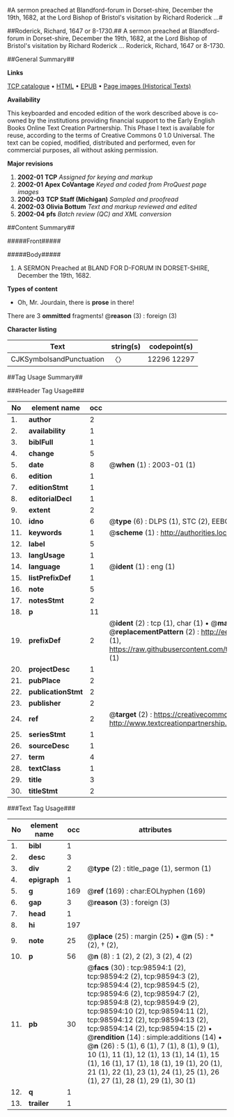 #A sermon preached at Blandford-forum in Dorset-shire, December the 19th, 1682, at the Lord Bishop of Bristol's visitation by Richard Roderick ...#

##Roderick, Richard, 1647 or 8-1730.##
A sermon preached at Blandford-forum in Dorset-shire, December the 19th, 1682, at the Lord Bishop of Bristol's visitation by Richard Roderick ...
Roderick, Richard, 1647 or 8-1730.

##General Summary##

**Links**

[TCP catalogue](http://www.ota.ox.ac.uk/tcp/)  • 
[HTML](http://tei.it.ox.ac.uk/tcp/Texts-HTML/free/A57/A57509.html)  • 
[EPUB](http://tei.it.ox.ac.uk/tcp/Texts-EPUB/free/A57/A57509.epub) • 
[Page images (Historical Texts)](https://data.historicaltexts.jisc.ac.uk/view?pubId=eebo-13228551e&pageId=eebo-13228551e-98594-1)

**Availability**

This keyboarded and encoded edition of the
	       work described above is co-owned by the institutions
	       providing financial support to the Early English Books
	       Online Text Creation Partnership. This Phase I text is
	       available for reuse, according to the terms of Creative
	       Commons 0 1.0 Universal. The text can be copied,
	       modified, distributed and performed, even for
	       commercial purposes, all without asking permission.

**Major revisions**

1. __2002-01__ __TCP__ *Assigned for keying and markup*
1. __2002-01__ __Apex CoVantage__ *Keyed and coded from ProQuest page images*
1. __2002-03__ __TCP Staff (Michigan)__ *Sampled and proofread*
1. __2002-03__ __Olivia Bottum__ *Text and markup reviewed and edited*
1. __2002-04__ __pfs__ *Batch review (QC) and XML conversion*

##Content Summary##

#####Front#####

#####Body#####

1. A SERMON Preached at BLAND FOR D-FORUM IN DORSET-SHIRE, December the 19th, 1682.

**Types of content**

  * Oh, Mr. Jourdain, there is **prose** in there!

There are 3 **ommitted** fragments! 
 @__reason__ (3) : foreign (3)

**Character listing**


|Text|string(s)|codepoint(s)|
|---|---|---|
|CJKSymbolsandPunctuation|〈〉|12296 12297|

##Tag Usage Summary##

###Header Tag Usage###

|No|element name|occ|attributes|
|---|---|---|---|
|1.|__author__|2||
|2.|__availability__|1||
|3.|__biblFull__|1||
|4.|__change__|5||
|5.|__date__|8| @__when__ (1) : 2003-01 (1)|
|6.|__edition__|1||
|7.|__editionStmt__|1||
|8.|__editorialDecl__|1||
|9.|__extent__|2||
|10.|__idno__|6| @__type__ (6) : DLPS (1), STC (2), EEBO-CITATION (1), OCLC (1), VID (1)|
|11.|__keywords__|1| @__scheme__ (1) : http://authorities.loc.gov/ (1)|
|12.|__label__|5||
|13.|__langUsage__|1||
|14.|__language__|1| @__ident__ (1) : eng (1)|
|15.|__listPrefixDef__|1||
|16.|__note__|5||
|17.|__notesStmt__|2||
|18.|__p__|11||
|19.|__prefixDef__|2| @__ident__ (2) : tcp (1), char (1)  •  @__matchPattern__ (2) : ([0-9\-]+):([0-9IVX]+) (1), (.+) (1)  •  @__replacementPattern__ (2) : http://eebo.chadwyck.com/downloadtiff?vid=$1&page=$2 (1), https://raw.githubusercontent.com/textcreationpartnership/Texts/master/tcpchars.xml#$1 (1)|
|20.|__projectDesc__|1||
|21.|__pubPlace__|2||
|22.|__publicationStmt__|2||
|23.|__publisher__|2||
|24.|__ref__|2| @__target__ (2) : https://creativecommons.org/publicdomain/zero/1.0/ (1), http://www.textcreationpartnership.org/docs/. (1)|
|25.|__seriesStmt__|1||
|26.|__sourceDesc__|1||
|27.|__term__|4||
|28.|__textClass__|1||
|29.|__title__|3||
|30.|__titleStmt__|2||


###Text Tag Usage###

|No|element name|occ|attributes|
|---|---|---|---|
|1.|__bibl__|1||
|2.|__desc__|3||
|3.|__div__|2| @__type__ (2) : title_page (1), sermon (1)|
|4.|__epigraph__|1||
|5.|__g__|169| @__ref__ (169) : char:EOLhyphen (169)|
|6.|__gap__|3| @__reason__ (3) : foreign (3)|
|7.|__head__|1||
|8.|__hi__|197||
|9.|__note__|25| @__place__ (25) : margin (25)  •  @__n__ (5) : * (2), † (2), || (1)|
|10.|__p__|56| @__n__ (8) : 1 (2), 2 (2), 3 (2), 4 (2)|
|11.|__pb__|30| @__facs__ (30) : tcp:98594:1 (2), tcp:98594:2 (2), tcp:98594:3 (2), tcp:98594:4 (2), tcp:98594:5 (2), tcp:98594:6 (2), tcp:98594:7 (2), tcp:98594:8 (2), tcp:98594:9 (2), tcp:98594:10 (2), tcp:98594:11 (2), tcp:98594:12 (2), tcp:98594:13 (2), tcp:98594:14 (2), tcp:98594:15 (2)  •  @__rendition__ (14) : simple:additions (14)  •  @__n__ (26) : 5 (1), 6 (1), 7 (1), 8 (1), 9 (1), 10 (1), 11 (1), 12 (1), 13 (1), 14 (1), 15 (1), 16 (1), 17 (1), 18 (1), 19 (1), 20 (1), 21 (1), 22 (1), 23 (1), 24 (1), 25 (1), 26 (1), 27 (1), 28 (1), 29 (1), 30 (1)|
|12.|__q__|1||
|13.|__trailer__|1||

